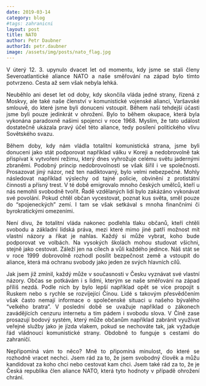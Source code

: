 ```yaml
---
date: 2019-03-14
category: blog
#tags: zahranicni
layout: post
title: NATO
author: Petr Daubner
authorId: petr.daubner
image: /assets/img/posts/nato_flag.jpg
---
```

<p style='text-align: justify;'>
V úterý 12. 3. upynulo dvacet let od momentu, kdy jsme se stali členy Severoatlantické aliance NATO a naše směřování na západ bylo tímto potvrzeno. Cesta až sem však nebyla lehká.

</p><p style='text-align: justify;'>
Neuběhlo ani deset let od doby, kdy skončila vláda jedné strany, řízená z Moskvy, ale také naše členství v komunistické vojenské alianci, Varšavské smlouvě, do které jsme byli donuceni vstoupit. Během naší tehdejší účasti jsme byli pouze jedinkrát v ohrožení. Bylo to během okupace, která byla vykonána paradoxně našimi spojenci v roce 1968. Myslím, že tato událost dostatečně ukázala pravý účel této aliance, tedy posílení politického vlivu Sovětského svazu. 

</p><p style='text-align: justify;'>
Během doby, kdy nám vládla totalitní komunistická strana, jsme byli donuceni jako stát podporovat například válku v Koreji a nedobrovolně tak přispívat k vytvoření režimu, který dnes vyhrožuje celému světu jadernými zbraněmi. Podobný princip nedobrovolnosti se však šířil i ve společnosti. Prosazovat jiný názor, než ten nadiktovaný, bylo velmi nebezpečné. Mohly následovat například výslechy od tajné policie, obvinění z protistátní činnosti a přísný trest. V té době emigrovalo mnoho českých umělců, kteří u nás nemohli svobodně tvořit. Řadě vzdělaných lidí bylo zakázáno vykonávat své povolání. Pokud chtěl občan vycestovat, poznat kus světa, směl pouze do “spojeneckých” zemí. I tam se však setkával s mnoha finančními či byrokratickými omezeními. 

</p><p style='text-align: justify;'>
Není divu, že totalitní vláda nakonec podlehla tlaku občanů, kteří chtěli svobodu a základní lidská práva, mezi které mimo jiné patří možnost mít vlastní názory a říkat je nahlas. Každý si může vybrat, koho bude podporovat ve volbách. Na vysokých školách mohou studovat všichni, stejně jako cestovat. Záleží jen na cílech a vůli každého jedince. Náš stát se v roce 1999 dobrovolně rozhodl posílit bezpečnost země a vstoupit do aliance, která má ochranu svobody jako jeden ze svých hlavních cílů.

</p><p style='text-align: justify;'>
Jak jsem již zmínil, každý může v současnosti v Česku vyznávat své vlastní názory. Občas se potkávám i s lidmi, kterým se naše směřování na západ příliš nezdá. Podle nich by bylo lepší například opět se více propojit s Ruskem nebo s rychle se rozvíjející Čínou. Lidé s takovým přesvědčením však často nemají informace o společenské situaci u našeho bývalého “velkého bratra”. V poslední době se uvažuje například o zákonech zavádějících cenzuru internetu a tím pádem i svobodu slova. V Číně zase prosazují bodový systém, který může občanům například zabránit využívat veřejné služby jako je jízda vlakem, pokud se nechováte tak, jak vyžaduje řád vládnoucí komunistické strany. Obdobně to funguje s cestami do zahraničí. 

</p><p style='text-align: justify;'>
Nepřipomíná vám to něco? Mně to připomíná minulost, do které se rozhodně vracet nechci. Jsem rád za to, že jsem svobodný člověk a můžu kandidovat za koho chci nebo cestovat kam chci. Jsem také rád za to, že je Česká republika člen aliance NATO, která tyto hodnoty v případě ohrožení chrání. 
</p>
